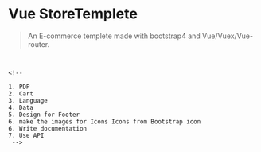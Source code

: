 # Vue StoreTemplete

> An E-commerce templete made with bootstrap4
> and Vue/Vuex/Vue-router.
```


<!-- 

1. PDP
2. Cart
3. Language 
4. Data
5. Design for Footer 
6. make the images for Icons Icons from Bootstrap icon 
6. Write documentation 
7. Use API
 -->